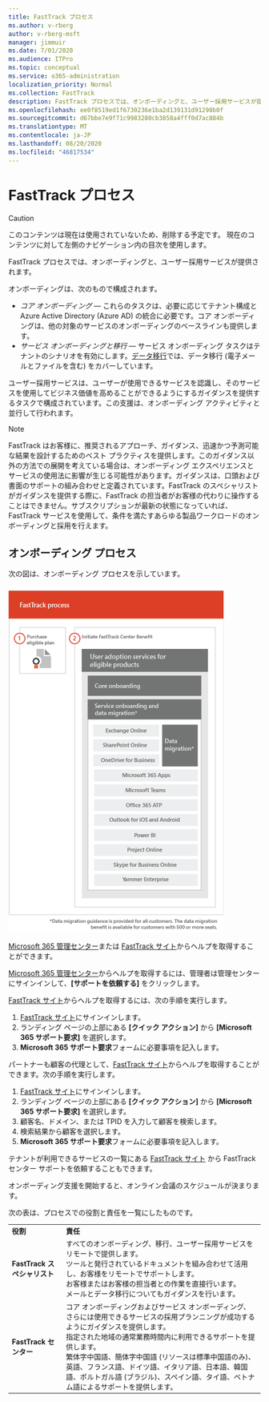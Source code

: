 ```yaml
---
title: FastTrack プロセス
ms.author: v-rberg
author: v-rberg-msft
manager: jimmuir
ms.date: 7/01/2020
ms.audience: ITPro
ms.topic: conceptual
ms.service: o365-administration
localization_priority: Normal
ms.collection: FastTrack
description: FastTrack プロセスでは、オンボーディングと、ユーザー採用サービスが提供されます。
ms.openlocfilehash: ee0f8519ed1f6730236e1ba2d139131d91290b0f
ms.sourcegitcommit: d67bbe7e9f71c9983280cb3858a4fff0d7ac884b
ms.translationtype: MT
ms.contentlocale: ja-JP
ms.lasthandoff: 08/20/2020
ms.locfileid: "46817534"
---
```

# <a name="the-fasttrack-process"></a>FastTrack プロセス

> [!CAUTION]
> このコンテンツは現在は使用されていないため、削除する予定です。 現在のコンテンツに対して左側のナビゲーション内の目次を使用します。

FastTrack プロセスでは、オンボーディングと、ユーザー採用サービスが提供されます。 
  
オンボーディングは、次のもので構成されます。
  
- *コア オンボーディング* — これらのタスクは、必要に応じてテナント構成と Azure Active Directory (Azure AD) の統合に必要です。コア オンボーディングは、他の対象のサービスのオンボーディングのベースラインも提供します。 
- *サービス オンボーディングと移行* — サービス オンボーディング タスクはテナントのシナリオを有効にします。[データ移行](O365-data-migration.md)では、データ移行 (電子メールとファイルを含む) をカバーしています。 
    
ユーザー採用サービスは、ユーザーが使用できるサービスを認識し、そのサービスを使用してビジネス価値を高めることができるようにするガイダンスを提供するタスクで構成されています。この支援は、オンボーディング アクティビティと並行して行われます。
  
> [!NOTE]
> FastTrack はお客様に、推奨されるアプローチ、ガイダンス、迅速かつ予測可能な結果を設計するためのベスト プラクティスを提供します。このガイダンス以外の方法での展開を考えている場合は、オンボーディング エクスペリエンスとサービスの使用法に影響が生じる可能性があります。ガイダンスは、口頭および書面のサポートの組み合わせと定義されています。FastTrack のスペシャリストがガイダンスを提供する際に、FastTrack の担当者がお客様の代わりに操作することはできません。サブスクリプションが最新の状態になっていれば、FastTrack サービスを使用して、条件を満たすあらゆる製品ワークロードのオンボーディングと採用を行えます。 
  
## <a name="the-onboarding-process"></a>オンボーディング プロセス

次の図は、オンボーディング プロセスを示しています。
  
![オンボーディング特典を利用する場合のタイムライン](media/o365-onboarding-timeline-m365-apps.png)
  
[Microsoft 365 管理センター](https://go.microsoft.com/fwlink/?linkid=2032704)または [FastTrack サイト](https://go.microsoft.com/fwlink/?linkid=780698)からヘルプを取得することができます。 

[Microsoft 365 管理センター](https://go.microsoft.com/fwlink/?linkid=2032704)からヘルプを取得するには、管理者は管理センターにサインインして、**[サポートを依頼する]** をクリックします。 

[FastTrack サイト](https://go.microsoft.com/fwlink/?linkid=780698)からヘルプを取得するには、次の手順を実行します。 
1.    [FastTrack サイト](https://go.microsoft.com/fwlink/?linkid=780698)にサインインします。 
2.    ランディング ページの上部にある **[クイック アクション]** から **[Microsoft 365 サポート要求]** を選択します。
3.    **Microsoft 365 サポート要求**フォームに必要事項を記入します。
  
パートナーも顧客の代理として、[FastTrack サイト](https://go.microsoft.com/fwlink/?linkid=780698)からヘルプを取得することができます。次の手順を実行します。
1.    [FastTrack サイト](https://go.microsoft.com/fwlink/?linkid=780698)にサインインします。 
2.    ランディング ページの上部にある **[クイック アクション]** から **[Microsoft 365 サポート要求]** を選択します。
3.    顧客名、ドメイン、または TPID を入力して顧客を検索します。
4.    検索結果から顧客を選択します。
5.    **Microsoft 365 サポート要求**フォームに必要事項を記入します。
  
 テナントが利用できるサービスの一覧にある [FastTrack サイト](https://go.microsoft.com/fwlink/?linkid=780698) から FastTrack センター サポートを依頼することもできます。 
    
 オンボーディング支援を開始すると、オンライン会議のスケジュールが決まります。

次の表は、プロセスでの役割と責任を一覧にしたものです。
    
|||
|:-----|:-----|
|**役割** <br/> |**責任** <br/> |
|**FastTrack スペシャリスト** <br/> |すべてのオンボーディング、移行、ユーザー採用サービスをリモートで提供します。  <br/> ツールと発行されているドキュメントを組み合わせて活用し、お客様をリモートでサポートします。 <br/> お客様またはお客様の担当者との作業を直接行います。 <br/> メールとデータ移行についてもガイダンスを行います。|
|**FastTrack センター**  <br/> |コア オンボーディングおよびサービス オンボーディング、さらには使用できるサービスの採用プランニングが成功するようにガイダンスを提供します。  <br/> 指定された地域の通常業務時間内に利用できるサポートを提供します。 <br/> 繁体字中国語、簡体字中国語 (リソースは標準中国語のみ)、英語、フランス語、ドイツ語、イタリア語、日本語、韓国語、ポルトガル語 (ブラジル)、スペイン語、タイ語、ベトナム語によるサポートを提供します。|
